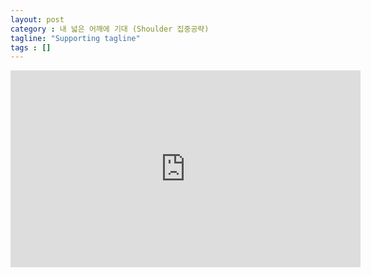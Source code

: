 ```yaml
---
layout: post
category : 내 넓은 어깨에 기대 (Shoulder 집중공략)
tagline: "Supporting tagline"
tags : []
---
```


<iframe width="560" height="315" src="https://www.youtube.com/embed/c1gigIQWYig" frameborder="0" allowfullscreen></iframe>
